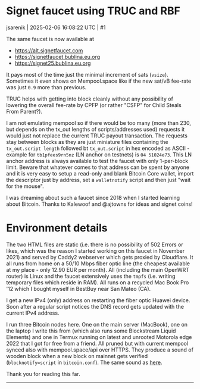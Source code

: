 # Signet faucet using TRUC and RBF

jsarenik | 2025-02-06 16:08:22 UTC | #1

The same faucet is now available at

* https://alt.signetfaucet.com
* https://signetfaucet.bublina.eu.org
* https://signet25.bublina.eu.org

It pays most of the time just the minimal increment of sats (`vsize`). Sometimes it even shows on Mempool.space like if the new sat/vB fee-rate was just `0.9` more than previous.

TRUC helps with getting into block cleanly without any possibility of lowering the overall fee-rate by CPFP (or rather "CSFP" for Child Steals From Parent?).

I am not emulating mempool so if there would be too many (more than 230, but depends on the tx_out lengths of scripts/addresses used) requests it would just not replace the current TRUC payout transaction. The requests stay between blocks as they are just miniature files containing the `tx_out.script length` followed bt `tx_out.script` in hex encoded as ASCII - example for `tb1pfees9rn5nz` (LN anchor on testnets) is `04 51024e73`. This LN anchor address is always available to test the faucet with only 1-per-block limit. Beware that whatever comes to that address can be spent by anyone and it is very easy to setup a read-only and blank Bitcoin Core wallet, import the descriptor just by address, set a `walletnotify` script and then just "wait for the mouse".

I was dreaming about such a faucet since 2018 when I started learning about Bitcoin. Thanks to Kalewoof and @ajtowns for ideas and signet coins!


# Environment details

The two HTML files are static (i.e. there is no possibility of 502 Errors or likes, which was the reason I started working on this faucet in November 2021) and served by Caddy2 webserver which gets proxied by Cloudflare. It all runs from home on a 50/10 Mbps fiber optic line (the cheapest available at my place - only 12.90 EUR per month). All (including the main OpenWRT router) is Linux and the faucet extensively uses the `tmpfs` (i.e. writing temporary files which reside in RAM). All runs on a recycled Mac Book Pro '12 which I bought myself in BestBuy near San Mateo (CA).

I get a new IPv4 (only) address on restarting the fiber optic Huawei device. Soon after a regular script notices the DNS record gets updated with the current IPv4 address.

I run three Bitcoin nodes here. One on the main server (MacBook), one on the laptop I write this from (which also runs some Blockstream Liquid Elements) and one in Termux running on latest and unrooted Motorola edge 2022 that I got for free from a friend. All pruned but with current mempool synced also with mempool.space/api over HTTPS. They produce a sound of wooden block when a new block on mainnet gets verified (`blocknotify=script` in `bitcoin.conf`). The same sound as [here](https://display.anyone.eu.org/price.html).

Thank you for reading this far.

-------------------------

